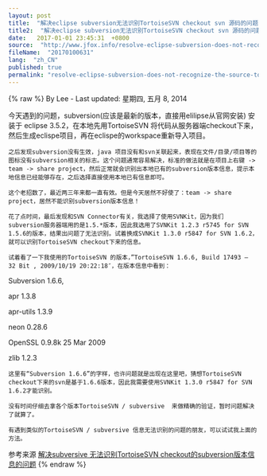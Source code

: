 ```yaml
---
layout: post
title:  "解决eclipse subversion无法识别TortoiseSVN checkout svn 源码的问题"
title2:  "解决eclipse subversion无法识别TortoiseSVN checkout svn 源码的问题"
date:   2017-01-01 23:45:31  +0800
source:  "http://www.jfox.info/resolve-eclipse-subversion-does-not-recognize-the-source-tortoisesvn-checkout-from-svn.html"
fileName:  "20170100631"
lang:  "zh_CN"
published: true
permalink: "resolve-eclipse-subversion-does-not-recognize-the-source-tortoisesvn-checkout-from-svn.html"
---
```

{% raw %}
By Lee - Last updated: 星期四, 五月 8, 2014

今天遇到的问题，subversion(应该是最新的版本，直接用elilipse从官网安装)  安装于 eclipse 3.5.2，在本地先用TortoiseSVN 将代码从服务器端checkout下来，然后生成eclispe项目，再在eclispe的workspace重新导入项目。

    之后发现subversion没有生效，java 项目没有和svn关联起来，表现在文件/目录/项目等的图标没有subversion相关的标志。这个问题通常容易解决，标准的做法就是在项目上右键 -> team -> share project，然后正常就会识别出本地已有的subversion版本信息，提示本地信息已经能够存在，之后选择直接使用本地已有信息即可。

    这个老招数了，最近两三年来都一直有效。但是今天居然不好使了：team -> share project，居然不能识别subversion版本信息！

    花了点时间，最后发现和SVN Connector有关，我选择了使用SVNKit，因为我们subversion服务器端用的是1.5.*版本，因此我选用了SVNKit 1.2.3 r5745 for SVN 1.5.6的版本，结果出问题了无法识别。试着换成SVNKit 1.3.0 r5847 for SVN 1.6.2，就可以识别TortoiseSVN checkout下来的信息。

    试着看了一下我使用的TortoiseSVN 的版本，”TortoiseSVN 1.6.6, Build 17493 – 32 Bit , 2009/10/19 20:22:18″，在版本信息中看到：

Subversion 1.6.6, 

apr 1.3.8

apr-utils 1.3.9

neon 0.28.6

OpenSSL 0.9.8k 25 Mar 2009

zlib 1.2.3

    这里有“Subversion 1.6.6”的字样，也许问题就是出现在这里吧，猜想TortoiseSVN checkout下来的svn是基于1.6.6版本，因此我需要使用SVNKit 1.3.0 r5847 for SVN 1.6.2才能识别。

    没有时间仔细去拿各个版本TortoiseSVN / subversive  来做精确的验证，暂时问题解决了就算了。

    有遇到类似的TortoiseSVN / subversive 信息无法识别的问题的朋友，可以试试我上面的方法。

参考来源 [解决subversive 无法识别TortoiseSVN checkout的subversion版本信息的问题](http://www.jfox.info/go.php?url=http://www.jfox.info/url.php?url=http%3A%2F%2Fwww.blogjava.net%2Faoxj%2Farchive%2F2010%2F06%2F12%2F323461.html)
{% endraw %}